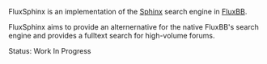 FluxSphinx is an implementation of the [Sphinx](http://sphinxsearch.com/) search engine in [FluxBB](http://fluxbb.org/).

FluxSphinx aims to provide an alternernative for the native FluxBB's search engine and provides a fulltext search for high-volume forums.

Status: Work In Progress
